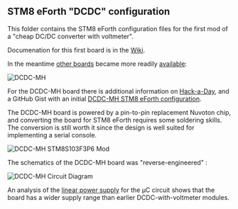 ## STM8 eForth "DCDC" configuration

This folder contains the STM8 eForth configuration files for the first mod of a "cheap DC/DC converter with voltmeter".

Documenation for this first board is in the [Wiki](https://github.com/TG9541/stm8ef/wiki/Board-CN2596).

In the meantime [other boards](https://hackaday.io/project/19647-low-cost-programmable-power-supply/log/172244-the-dcdc-mh-works-a-hack-while-waiting-for-santa) became more readily [available](https://www.aliexpress.com/item/32900897070.html):

![DCDC-MH](https://cdn.hackaday.io/images/931381577209891351.png)

For the DCDC-MH board there is additional information on [Hack-a-Day](https://hackaday.io/project/19647-low-cost-programmable-power-supply/log/172404-dcdc-mh-circuit-diagram), and a GitHub Gist with an initial [DCDC-MH STM8 eForth configuration](https://gist.github.com/TG9541/666e421f80dfbc6cca5957238175bf08).

The DCDC-MH board is powered by a pin-to-pin replacement Nuvoton chip, and converting the board for STM8 eForth requires some soldering skills. The conversion is still worth it since the design is well suited for implementing a serial console.

![DCDC-MH STM8S103F3P6 Mod](https://cdn.hackaday.io/images/7220691577209814290.png)

The schematics of the DCDC-MH board was "reverse-engineered" :

![DCDC-MH Circuit Diagram](https://cdn.hackaday.io/images/4607931577535865964.c7bee2247edabff2e773cde3ee5bba23)

An analysis of the [linear power supply](https://hackaday.io/project/19647-low-cost-programmable-power-supply/log/172270-this-linear-regulator-circuit-doesnt-look-quite-right) for the µC circuit shows that the board has a wider supply range than earlier DCDC-with-voltmeter modules.
